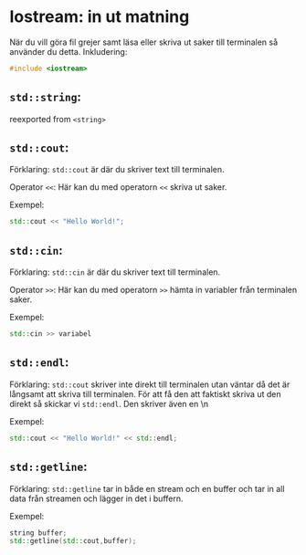 # Iostream: in ut matning
När du vill göra fil grejer samt läsa eller skriva ut saker till terminalen så använder du detta.
Inkludering:
```cpp
#include <iostream>
```

## `std::string`:
reexported from `<string>`

## `std::cout`:

Förklaring:
`std::cout` är där du skriver text till terminalen.

Operator `<<`:
Här kan du med operatorn `<<` skriva ut saker.

Exempel:
```cpp
std::cout << "Hello World!";
```

## `std::cin`:

Förklaring:
`std::cin` är där du skriver text till terminalen.

Operator `>>`:
Här kan du med operatorn `>>` hämta in variabler från terminalen saker.

Exempel:
```cpp
std::cin >> variabel
```


## `std::endl`:

Förklaring:
`std::cout` skriver inte direkt till terminalen utan väntar då det är långsamt att skriva till terminalen.
För att få den att faktiskt skriva ut den direkt så skickar vi `std::endl`.
Den skriver även en \n

Exempel:
```cpp
std::cout << "Hello World!" << std::endl;
```


## `std::getline`:

Förklaring:
`std::getline` tar in både en stream och en buffer och tar in all data från streamen och lägger in det i buffern.

Exempel:
```cpp
string buffer;
std::getline(std::cout,buffer);
```
